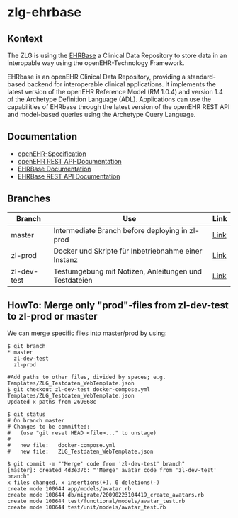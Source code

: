 # zlg-ehrbase

## Kontext
The ZLG is using the [EHRBase](https://github.com/ehrbase/ehrbase) a Clinical Data Repository to store data in an interopable way using the openEHR-Technology Framework.

EHRbase is an openEHR Clinical Data Repository, providing a standard-based backend for interoperable clinical applications. It implements the latest version of the openEHR Reference Model (RM 1.0.4) and version 1.4 of the Archetype Definition Language (ADL). Applications can use the capabilities of EHRbase through the latest version of the openEHR REST API and model-based queries using the Archetype Query Language.

## Documentation
- [openEHR-Specification](https://specifications.openehr.org)
- [openEHR REST API-Documentation](https://specifications.openehr.org/releases/ITS-REST/Release-1.0.0/ehr.html)
- [EHRBase Documentation](https://ehrbase.readthedocs.io/en/latest/01_release_notes/index.html)
- [EHRBase REST API Documentation](http://141.5.100.115/ehrbase/swagger-ui.html)

## Branches

| Branch | Use | Link |
| ------ | ------ | -----|
| master | Intermediate Branch before deploying in zl-prod | [Link](https://gitlab.gwdg.de/medinf/ivf/zukunftslabor-gesundheit/zlg-ehrbase/-/tree/master) |
| zl-prod  | Docker und Skripte für Inbetriebnahme einer Instanz | [Link](https://gitlab.gwdg.de/medinf/ivf/zukunftslabor-gesundheit/zlg-ehrbase/-/tree/zl-prod) |
| zl-dev-test | Testumgebung mit Notizen, Anleitungen und Testdateien | [Link](https://gitlab.gwdg.de/medinf/ivf/zukunftslabor-gesundheit/zlg-ehrbase/-/tree/zl-dev-test) |

## HowTo: Merge only "prod"-files from zl-dev-test to zl-prod or master
We can merge specific files into master/prod by using:
```
$ git branch
* master
  zl-dev-test
  zl-prod

#Add paths to other files, divided by spaces; e.g. Templates/ZLG_Testdaten_WebTemplate.json
$ git checkout zl-dev-test docker-compose.yml Templates/ZLG_Testdaten_WebTemplate.json
Updated x paths from 269868c

$ git status
# On branch master
# Changes to be committed:
#   (use "git reset HEAD <file>..." to unstage)
#
#	new file:   docker-compose.yml
#	new file:   ZLG_Testdaten_WebTemplate.json

$ git commit -m "'Merge' code from 'zl-dev-test' branch"
[master]: created 4d3e37b: "'Merge' avatar code from 'zl-dev-test' branch"
x files changed, x insertions(+), 0 deletions(-)
create mode 100644 app/models/avatar.rb
create mode 100644 db/migrate/20090223104419_create_avatars.rb
create mode 100644 test/functional/models/avatar_test.rb
create mode 100644 test/unit/models/avatar_test.rb
```
